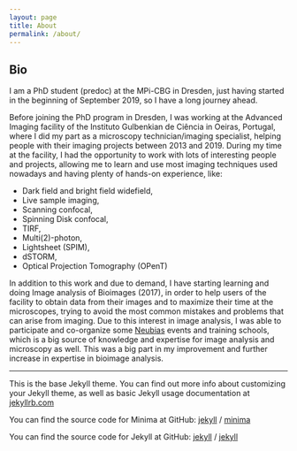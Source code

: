 ```yaml
---
layout: page
title: About
permalink: /about/
---
```

## Bio
I am a PhD student (predoc) at the MPi-CBG in Dresden, just having started in the beginning of September 2019, so I have a long journey ahead.

Before joining the PhD program in Dresden, I was working at the Advanced Imaging facility of the Instituto Gulbenkian de Ciência in Oeiras, Portugal, where I did my part as a microscopy technician/imaging specialist, helping people with their imaging projects between 2013 and 2019.
During my time at the facility, I had the opportunity to work with lots of interesting people and projects, allowing me to learn and use most imaging techniques used nowadays and having plenty of hands-on experience, like:
- Dark field and bright field widefield,
- Live sample imaging,
- Scanning confocal,
- Spinning Disk confocal,
- TIRF,
- Multi(2)-photon,
- Lightsheet (SPIM),
- dSTORM,
- Optical Projection Tomography (OPenT)

In addition to this work and due to demand, I have starting learning and doing Image analysis of Bioimages (2017), in order to help users of the facility to obtain data from their images and to maximize their time at the microscopes, trying to avoid the most common mistakes and problems that can arise from imaging. Due to this interest in image analysis, I was able to participate and co-organize some [Neubias](http://eubias.org/NEUBIAS/) events and training schools, which is a big source of knowledge and expertise for image analysis and microscopy as well. This was a big part in my improvement and further increase in expertise in bioimage analysis.

---
This is the base Jekyll theme. You can find out more info about customizing your Jekyll theme, as well as basic Jekyll usage documentation at [jekyllrb.com](https://jekyllrb.com/)

You can find the source code for Minima at GitHub:
[jekyll][jekyll-organization] /
[minima](https://github.com/jekyll/minima)

You can find the source code for Jekyll at GitHub:
[jekyll][jekyll-organization] /
[jekyll](https://github.com/jekyll/jekyll)


[jekyll-organization]: https://github.com/jekyll
